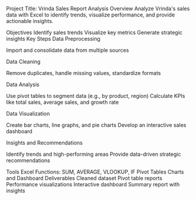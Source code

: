 Project Title: Vrinda Sales Report Analysis
Overview
Analyze Vrinda's sales data with Excel to identify trends, visualize performance, and provide actionable insights.

Objectives
Identify sales trends
Visualize key metrics
Generate strategic insights
Key Steps
Data Preprocessing

Import and consolidate data from multiple sources
 <!-- Placeholder image -->

Data Cleaning

Remove duplicates, handle missing values, standardize formats
 <!-- Placeholder image -->

Data Analysis

Use pivot tables to segment data (e.g., by product, region)
Calculate KPIs like total sales, average sales, and growth rate
 <!-- Placeholder image -->

Data Visualization

Create bar charts, line graphs, and pie charts
Develop an interactive sales dashboard
 <!-- Placeholder image -->

Insights and Recommendations

Identify trends and high-performing areas
Provide data-driven strategic recommendations
 <!-- Placeholder image -->

Tools
Excel Functions: SUM, AVERAGE, VLOOKUP, IF
Pivot Tables
Charts and Dashboard
Deliverables
Cleaned dataset
Pivot table reports
Performance visualizations
Interactive dashboard
Summary report with insights
